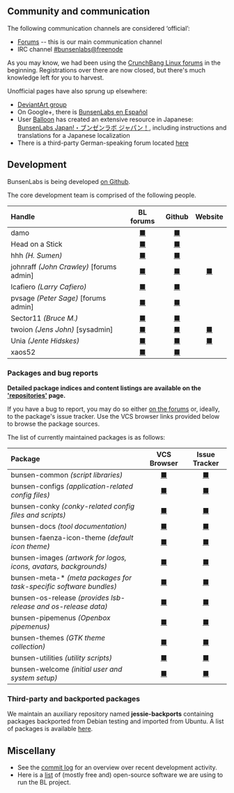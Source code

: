 [theme-www-bright]: <?no-mercury>
[theme-www-mercury]:<?mercury>
[theme-pkg-bright]: <https://pkg.bunsenlabs.org/?no-mercury>
[theme-pkg-mercury]:<https://pkg.bunsenlabs.org/?mercury>

## Community and communication

The following communication channels are considered ‘official’:

  * [Forums](https://forums.bunsenlabs.org) -- this is our main communication channel
  * IRC channel [#bunsenlabs@freenode](irc://chat.freenode.net:6697/#bunsenlabs)
  
As you may know, we had been using the [CrunchBang Linux forums](http://crunchbang.org/forums)
in the beginning. Registrations over there are now closed, but there's
much knowledge left for you to harvest.

Unofficial pages have also sprung up elsewhere:

* [DeviantArt group](http://bunsenlabs.deviantart.com/)
* On Google+, there is [BunsenLabs en Español](https://plus.google.com/communities/102155480089831191422)
* User [Balloon](https://forums.bunsenlabs.org/viewtopic.php?pid=8855#p8855) has created an extensive resource in Japanese: [BunsenLabs Japan!・ブンゼンラボ ジャパン！](http://bunsenlabs-jp.jimdo.com/), including instructions and translations for a Japanese localization
* There is a third-party German-speaking forum located [here](https://bunsenlabs-de.lima-city.de/index.php)

## Development

BunsenLabs is being developed [on Github](https://github.com/BunsenLabs).

The core development team is comprised of the following people.

| Handle                                      | BL forums                                             | Github                                                      | Website                    |
|:--------------------------------------------|:-----------------------------------------------------:|:-----------------------------------------------------------:|:--------------------------:|
| damo                                        | [■](https://forums.bunsenlabs.org/profile.php?id=6)   | [■](https://github.com/capn-damo)                           |                            |
| Head on a Stick                             | [■](https://forums.bunsenlabs.org/profile.php?id=74)  | [■](https://github.com/Head-on-a-Stick/)                    |                            |
| hhh *(H. Sumen)*                            | [■](https://forums.bunsenlabs.org/profile.php?id=10)  | [■](https://github.com/hhhorb)                              |                            |
| johnraff *(John Crawley)* [forums admin]    | [■](https://forums.bunsenlabs.org/profile.php?id=7)   | [■](https://github.com/johnraff)                            | [■](http://asazuke.com/)   |
| lcafiero *(Larry Cafiero)*                  | [■](https://forums.bunsenlabs.org/profile.php?id=168) | [■](https://github.com/lcafiero)                            |                            |
| pvsage *(Peter Sage)* [forums admin]        | [■](https://forums.bunsenlabs.org/profile.php?id=39)  | [■](https://github.com/pvsage)                              |                            |
| Sector11 *(Bruce M.)*                       | [■](https://forums.bunsenlabs.org/profile.php?id=5)   | [■](https://github.com/Sector11)                            |                            |
| twoion *(Jens John)* <blue>[sysadmin]</blue>| [■](https://forums.bunsenlabs.org/profile.php?id=2)   | [■](https://github.com/2ion)                                | [■](https://2ion.de)       |
| Unia *(Jente Hidskes)*                      | [■](https://forums.bunsenlabs.org/profile.php?id=12)  | [■](https://github.com/Unia)                                | [■](https://unia.github.io/)|
| xaos52                                      | [■](https://forums.bunsenlabs.org/profile.php?id=159) | [■](https://github.com/xaosfiftytwo)                        |                            |

### Packages and bug reports

**Detailed package indices and content listings are available on the
['repositories'](https://pkg.bunsenlabs.org) page.**

If you have a bug to report, you may do so either [on the
forums](https://forums.bunsenlabs.org/viewforum.php?id=14) or, ideally,
to the package's issue tracker.  Use the VCS browser links provided
below to browse the package sources.

The list of currently maintained packages is as follows:

| Package                                                           | VCS Browser                                                   | Issue Tracker                                                           |
|:------------------------------------------------------------------|:-------------------------------------------------------------:|:-----------------------------------------------------------------------:|
|bunsen-common *(script libraries)*                                 | [■](https://github.com/bunsenlabs/bunsen-common)              | [■](https://github.com/BunsenLabs/bunsen-common/issues)                 |
|bunsen-configs *(application-related config files)*                | [■](https://github.com/bunsenlabs/bunsen-configs)             | [■](https://github.com/BunsenLabs/bunsen-configs/issues)                |
|bunsen-conky *(conky-related config files and scripts)*            | [■](https://github.com/bunsenlabs/bunsen-conky)               | [■](https://github.com/BunsenLabs/bunsen-conky/issues)                  |
|bunsen-docs *(tool documentation)*                                 | [■](https://github.com/bunsenlabs/bunsen-docs)                | [■](https://github.com/BunsenLabs/bunsen-docs/issues)                   |
|bunsen-faenza-icon-theme *(default icon theme)*                    | [■](https://github.com/bunsenlabs/bunsen-faenza-icon-theme)   | [■](https://github.com/BunsenLabs/bunsen-faenza-icon-theme/issues)      |
|bunsen-images *(artwork for logos, icons, avatars, backgrounds)*   | [■](https://github.com/bunsenlabs/bunsen-images)              | [■](https://github.com/BunsenLabs/bunsen-images/issues)                 |
|bunsen-meta-\* *(meta packages for task-specific software bundles)*| [■](https://github.com/bunsenlabs/bunsen-welcome)             | [■](https://github.com/BunsenLabs/bunsen-welcome/issues)                |
|bunsen-os-release *(provides lsb-release and os-release data)*     | [■](https://github.com/bunsenlabs/bunsen-os-release)          | [■](https://github.com/BunsenLabs/bunsen-os-release/issues)             |
|bunsen-pipemenus *(Openbox pipemenus)*                             | [■](https://github.com/bunsenlabs/bunsen-pipemenus)           | [■](https://github.com/BunsenLabs/bunsen-pipemenus/issues)              |
|bunsen-themes *(GTK theme collection)*                             | [■](https://github.com/bunsenlabs/bunsen-themes)              | [■](https://github.com/BunsenLabs/bunsen-themes/issues)                 |
|bunsen-utilities *(utility scripts)*                               | [■](https://github.com/bunsenlabs/bunsen-utilities)           | [■](https://github.com/BunsenLabs/bunsen-utilities/issues)              |
|bunsen-welcome *(initial user and system setup)*                   | [■](https://github.com/bunsenlabs/bunsen-welcome)             | [■](https://github.com/BunsenLabs/bunsen-welcome/issues)                |


### Third-party and backported packages

We maintain an auxiliary repository named **jessie-backports**
containing packages backported from Debian testing and imported from
Ubuntu. A list of packages is available
[here](http://pkg.bunsenlabs.org/repoidx.html#distro-jessie-backports).

## Miscellany

* See the [commit log](gitlog.html) for an overview over recent development activity.
* Here is a [list](stuffweuse.html) of (mostly free and) open-source
  software we are using to run the BL project.
